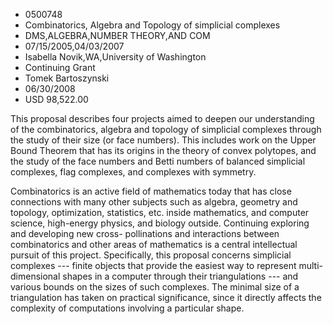 
* 0500748
* Combinatorics, Algebra and Topology of simplicial complexes
* DMS,ALGEBRA,NUMBER THEORY,AND COM
* 07/15/2005,04/03/2007
* Isabella Novik,WA,University of Washington
* Continuing Grant
* Tomek Bartoszynski
* 06/30/2008
* USD 98,522.00

This proposal describes four projects aimed to deepen our understanding of the
combinatorics, algebra and topology of simplicial complexes through the study of
their size (or face numbers). This includes work on the Upper Bound Theorem that
has its origins in the theory of convex polytopes, and the study of the face
numbers and Betti numbers of balanced simplicial complexes, flag complexes, and
complexes with symmetry.

Combinatorics is an active field of mathematics today that has close connections
with many other subjects such as algebra, geometry and topology, optimization,
statistics, etc. inside mathematics, and computer science, high-energy physics,
and biology outside. Continuing exploring and developing new cross- pollinations
and interactions between combinatorics and other areas of mathematics is a
central intellectual pursuit of this project. Specifically, this proposal
concerns simplicial complexes --- finite objects that provide the easiest way to
represent multi-dimensional shapes in a computer through their triangulations
--- and various bounds on the sizes of such complexes. The minimal size of a
triangulation has taken on practical significance, since it directly affects the
complexity of computations involving a particular shape.

